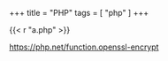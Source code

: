 +++
title = "PHP"
tags = [ "php" ]
+++

{{< r "a.php" >}}

<https://php.net/function.openssl-encrypt>
